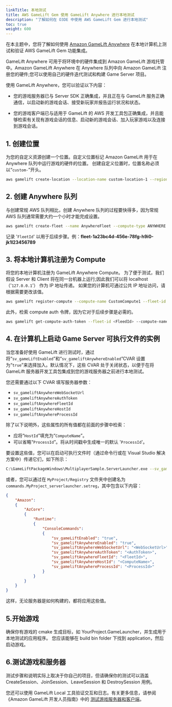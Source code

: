 ```yaml
---
linkTitle: 本地测试
title: AWS GameLift Gem 使用 GameLift Anywhere 进行本地测试
description: "了解如何在 O3DE 中使用 AWS GameLift Gem 进行本地测试"
toc: true
weight: 600
---
```


在本主题中，您将了解如何使用 [Amazon GameLift Anywhere](https://docs.aws.amazon.com/gamelift/latest/developerguide/fleets-creating-anywhere.html) 在本地计算机上测试和验证 AWS GameLift Gem 功能集成。

GameLift Anywhere 可用于将环境中的硬件集成到 Amazon GameLift 游戏托管中。Amazon GameLift Anywhere 在 Anywhere 队列中向 Amazon GameLift 注册您的硬件;您可以使用自己的硬件迭代测试和构建 Game Server 项目。

使用 GameLift Anywhere，您可以验证以下内容：

* 您的游戏服务器已与 Server SDK 正确集成，并且正在与 GameLift 服务正确通信，以启动新的游戏会话、接受新玩家并报告运行状况和状态。
    
* 您的游戏客户端已与适用于 GameLift 的 AWS 开发工具包正确集成，并且能够检索有关现有游戏会话的信息、启动新的游戏会话、加入玩家游戏以及连接到游戏会话。
    

## 1. 创建位置

为您的自定义资源创建一个位置。自定义位置标记 Amazon GameLift 用于在 Anywhere 队列中运行游戏的硬件的位置。
创建自定义位置时，位置名称必须以“`custom-`”开头。

```sh
aws gamelift create-location --location-name custom-location-1 --region <Region>
```


## 2. 创建 Anywhere 队列

与创建常规 AWS 队列相比，创建 Anywhere 队列的过程要快得多，因为常规 AWS 队列通常需要大约一个小时才能完成设置。

```sh
aws gamelift create-fleet --name AnywhereFleet --compute-type ANYWHERE --locations Location=custom-location-1 --region <Region>
```
记录 '`FleetId`' 以用于后续步骤。例：**fleet-1a23bc4d-456e-78fg-h9i0-jk1l23456789**


## 3. 将本地计算机注册为 Compute

将您的本地计算机注册为 GameLift Anywhere Compute。
为了便于测试，我们假设 Server 和 Client 将在同一台机器上运行;因此我们可以将 localhost （'`127.0.0.1`'） 作为 IP 地址传递。
如果您的计算机可通过公共 IP 地址访问，请根据需要更改该值。

```sh
aws gamelift register-compute --compute-name CustomCompute1 --fleet-id <FleetId> --ip-address 127.0.0.1 --location custom-location-1 --region <Region>
```

此外，检索 compute auth 令牌，因为它对于后续步骤是必需的。

```sh
aws gamelift get-compute-auth-token --fleet-id <FleedId> --compute-name CustomCompute1
```

## 4. 在计算机上启动 Game Server 可执行文件的实例

当您准备好使用 GameLift 进行测试时，通过将“`sv_gameLiftEnabled`”和“`sv_gameliftAnywhereEnabled`”CVAR 设置为“`true`”来选择加入。默认情况下，这些 CVAR 处于关闭状态，以便于在将 GameLift 服务器开发工具包集成到您的游戏服务器之前进行本地测试。

您还需要通过以下 CVAR 填写服务器参数：
- `sv_gameliftAnywhereWebSocketUrl`
- `sv_gameliftAnywhereAuthToken`
- `sv_gameliftAnywhereFleetId`
- `sv_gameliftAnywhereHostId`
- `sv_gameliftAnywhereProcessId`

除了以下说明外，这些属性的所有值都在前面的步骤中检索：
- 应将“`HostId`”填充为“`ComputeName`”。
- 可以省略“`ProcessId`”。将从时间戳中生成唯一的默认 '`ProcessId`'。

要设置这些值，您可以在启动可执行文件时（通过命令行或在 Visual Studio 解决方案中）传递它们，如下所示：

```sh
C:\GameLiftPackageWindows\MultiplayerSample.ServerLauncher.exe --sv_gameLiftEnabled=true --sv_gameliftAnywhereEnabled=true --sv_gameliftAnywhereWebSocketUrl="<WebSocketUrl>" --sv_gameliftAnywhereAuthToken="<AuthToken>" --sv_gameliftAnywhereFleetId="<FleetId>" --sv_gameliftAnywhereHostId="<ComputeName>" --sv_gameliftAnywhereProcessId="<ProcessId>"
```
或者，您可以通过在 `MyProject/Registry` 文件夹中创建名为 `commands.MyProject_serverlauncher.setreg`，其中包含以下内容：

```json
{
    "Amazon":
    {
        "AzCore":
        {
            "Runtime":
            {
                "ConsoleCommands":
                {
                    "sv_gameLiftEnabled": "true",
                    "sv_gameliftAnywhereEnabled": "true",
                    "sv_gameliftAnywhereWebSocketUrl": "<WebSocketUrl>",
                    "sv_gameliftAnywhereAuthToken": "<AuthToken>",
                    "sv_gameliftAnywhereFleetId": "<FleetId>",
                    "sv_gameliftAnywhereHostId": "<ComputeName>",
                    "sv_gameliftAnywhereProcessId": "<ProcessId>"
                } 
            } 
        } 
    } 
}
```

这样，无论服务器是如何构建的，都将应用这些值。


## 5.开始游戏

确保你有游戏的 cmake 生成目标，如 YourProject.GameLauncher，并生成用于本地测试的应用程序。
您应该能够在 build bin folder 下找到 application，然后启动游戏。

## 6.测试游戏和服务器

测试步骤和说明实际上取决于你自己的项目，但请确保你的测试可以涵盖 CreateSession、JoinSession、LeaveSession 和 DestroySession 用例。

您还可以使用 GameLift Local 工具验证交互和日志。有关更多信息，请参阅《Amazon GameLift 开发人员指南》中的 [测试游戏服务器和客户端](https://docs.aws.amazon.com/gamelift/latest/developerguide/integration-testing-local.html#integration-testing-local-client)。
